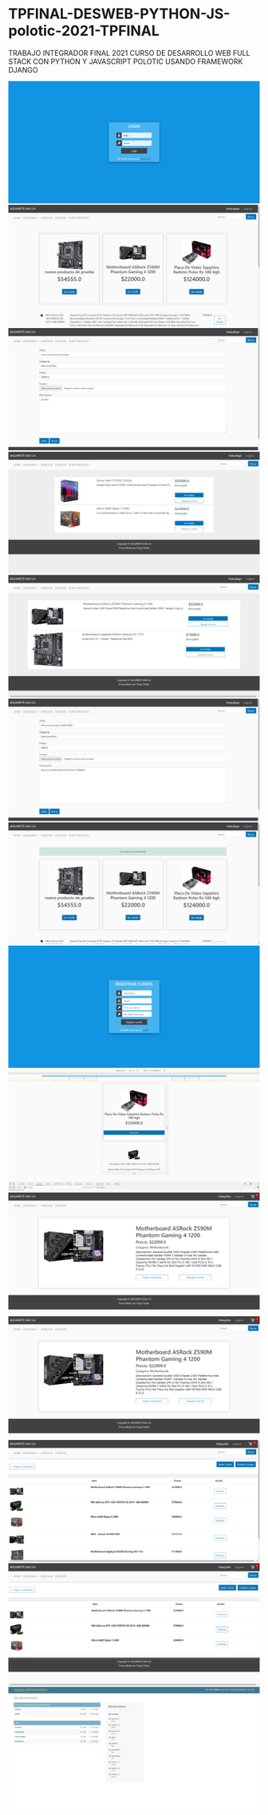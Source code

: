 # TPFINAL-DESWEB-PYTHON-JS-polotic-2021-TPFINAL
TRABAJO INTEGRADOR FINAL 2021 CURSO DE DESARROLLO WEB FULL STACK CON PYTHON Y JAVASCRIPT POLOTIC USANDO FRAMEWORK DJANGO

![](static/images/fotos/1.jpg)
![](static/images/fotos/2.jpg)
![](static/images/fotos/3.jpg)
![](static/images/fotos/4.jpg)
![](static/images/fotos/5.jpg)
![](static/images/fotos/6.jpg)
![](static/images/fotos/7.jpg)
![](static/images/fotos/8.jpg)
![](static/images/fotos/9.jpg)
![](static/images/fotos/10.jpg)
![](static/images/fotos/11.jpg)
![](static/images/fotos/12.jpg)
![](static/images/fotos/13.jpg)
![](static/images/fotos/14.jpg)
